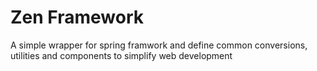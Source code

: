 # Zen Framework
A simple wrapper for spring framwork and define common conversions, utilities and components to simplify web development

